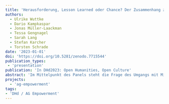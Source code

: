 ```yaml
---
title: 'Herausforderung, Lesson Learned oder Chance? Der Zusammenhang zwischen Kulturen des Scheiterns und Open-Bewegungen in den Digital Humanities'
authors:
  - Ulrike Wuttke
  - Dario Kampkaspar
  - Jonas Müller-Laackman
  - Tessa Gengnagel
  - Sarah Lang
  - Stefan Karcher
  - Torsten Schrade
date: '2023-01-01'
doi: 'https://doi.org/10.5281/zenodo.7715544'
publication_types:
 - 'presentation'
publication: 'In DHd2023: Open Humanities, Open Culture'
abstract: 'Im Mittelpunkt des Panels steht die Frage des Umgangs mit Misserfolgen in den Digital Humanities. Warum wird so wenig über Scheitern in DH-Projektkontexten geredet und noch weniger offiziell publiziert obwohl es einleuchtend zu sein scheint, dass es genauso wichtig ist aus Fehlern zu lernen, wie aus Erfolgen. Immer wieder die gleichen Fehler zu machen kostet nicht nur Geld und Zeit, ohne eine gute Fehlerkultur hat auch die praktische Umsetzung von Open Science-Prinzipien in den Geisteswissenschaften einen schweren Stand, weil sich niemand "in die Karten schauen" lassen will. Die Panelist*innen diskutieren daher multiperspektivisch Schwächen der bisherigen Fehlerkultur in den DH und wie diese verbessert werden kann. Ein Beitrag zur 9. Tagung des Verbands "Digital Humanities im deutschsprachigen Raum" - DHd 2023 Open Humanities Open Culture.'
projects:
  - 'ag-empowerment'
tags:
- 'DHd / AG Empowerment'
---
```

